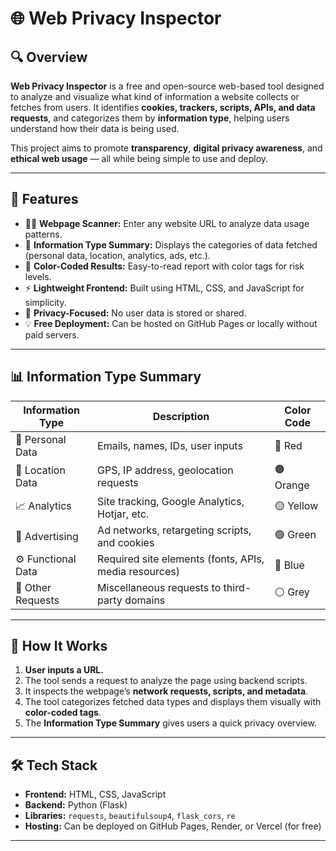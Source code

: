 # 🌐 Web Privacy Inspector

## 🔍 Overview
**Web Privacy Inspector** is a free and open-source web-based tool designed to analyze and visualize what kind of information a website collects or fetches from users. It identifies **cookies, trackers, scripts, APIs, and data requests**, and categorizes them by **information type**, helping users understand how their data is being used.

This project aims to promote **transparency**, **digital privacy awareness**, and **ethical web usage** — all while being simple to use and deploy.

---

## 🚀 Features

- 🕵️‍♀️ **Webpage Scanner:** Enter any website URL to analyze data usage patterns.  
- 🔗 **Information Type Summary:** Displays the categories of data fetched (personal data, location, analytics, ads, etc.).  
- 🎨 **Color-Coded Results:** Easy-to-read report with color tags for risk levels.  
- ⚡ **Lightweight Frontend:** Built using HTML, CSS, and JavaScript for simplicity.  
- 🔐 **Privacy-Focused:** No user data is stored or shared.  
- 💡 **Free Deployment:** Can be hosted on GitHub Pages or locally without paid servers.

---

## 📊 Information Type Summary

| Information Type        | Description                                                  | Color Code  |
|--------------------------|--------------------------------------------------------------|--------------|
| 🧍 Personal Data         | Emails, names, IDs, user inputs                              | 🔴 Red       |
| 📍 Location Data         | GPS, IP address, geolocation requests                        | 🟠 Orange    |
| 📈 Analytics             | Site tracking, Google Analytics, Hotjar, etc.                | 🟡 Yellow    |
| 📢 Advertising           | Ad networks, retargeting scripts, and cookies                | 🟢 Green     |
| ⚙️ Functional Data       | Required site elements (fonts, APIs, media resources)        | 🔵 Blue      |
| 🧰 Other Requests        | Miscellaneous requests to third-party domains                | ⚪ Grey       |

---

## 🧠 How It Works

1. **User inputs a URL.**  
2. The tool sends a request to analyze the page using backend scripts.  
3. It inspects the webpage’s **network requests, scripts, and metadata**.  
4. The tool categorizes fetched data types and displays them visually with **color-coded tags**.  
5. The **Information Type Summary** gives users a quick privacy overview.

---

## 🛠️ Tech Stack

- **Frontend:** HTML, CSS, JavaScript  
- **Backend:** Python (Flask)  
- **Libraries:** `requests`, `beautifulsoup4`, `flask_cors`, `re`  
- **Hosting:** Can be deployed on GitHub Pages, Render, or Vercel (for free)  

---


